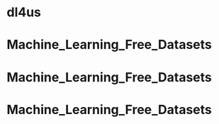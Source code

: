 # dl4us
# Machine_Learning_Free_Datasets
# Machine_Learning_Free_Datasets
# Machine_Learning_Free_Datasets
